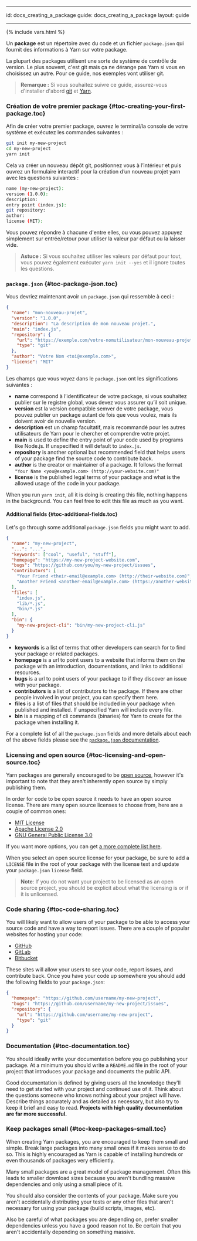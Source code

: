 * * *

id: docs_creating_a_package guide: docs_creating_a_package layout: guide

* * *

{% include vars.html %}

Un **package** est un répertoire avec du code et un fichier `package.json` qui fournit des informations à Yarn sur votre package.

La plupart des packages utilisent une sorte de système de contrôle de version. Le plus souvent, c'est git mais ça ne dérange pas Yarn si vous en choisissez un autre. Pour ce guide, nos exemples vont utiliser git.

> **Remarque :** Si vous souhaitez suivre ce guide, assurez-vous d'installer d'abord [git](https://git-scm.com/book/en/v2/Getting-Started-Installing-Git) et [Yarn]({{url_base}}/docs/install).

### Création de votre premier package [](#toc-creating-your-first-package){#toc-creating-your-first-package.toc}

Afin de créer votre premier package, ouvrez le terminal/la console de votre système et exécutez les commandes suivantes :

```sh
git init my-new-project
cd my-new-project
yarn init
```

Cela va créer un nouveau dépôt git, positionnez vous à l’intérieur et puis ouvrez un formulaire interactif pour la création d’un nouveau projet yarn avec les questions suivantes :

```sh
name (my-new-project):
version (1.0.0):
description:
entry point (index.js):
git repository:
author:
license (MIT):
```

Vous pouvez répondre à chacune d'entre elles, ou vous pouvez appuyez simplement sur entrée/retour pour utiliser la valeur par défaut ou la laisser vide.

> **Astuce :** Si vous souhaitez utiliser les valeurs par défaut pour tout, vous pouvez également exécuter `yarn init --yes` et il ignore toutes les questions.

### `package.json` [](#toc-package-json){#toc-package-json.toc}

Vous devriez maintenant avoir un `package.json` qui ressemble à ceci :

```json
{
  "name": "mon-nouveau-projet",
  "version": "1.0.0",
  "description": "La description de mon nouveau projet.",
  "main": "index.js",
  "repository": {
    "url": "https://exemple.com/votre-nomutilisateur/mon-nouveau-projet",
    "type": "git"
  },
  "author": "Votre Nom <toi@exemple.com>",
  "license": "MIT"
}
```

Les champs que vous voyez dans le `package.json` ont les significations suivantes :

- **name** correspond à l’identificateur de votre package, si vous souhaitez publier sur le registre global, vous devez vous assurer qu’il soit unique.
- **version** est la version compatible semver de votre package, vous pouvez publier un package autant de fois que vous voulez, mais ils doivent avoir de nouvelle version.
- **description** est un champ facultatif, mais recommandé pour les autres utilisateurs de Yarn pour le chercher et comprendre votre projet.
- **main** is used to define the entry point of your code used by programs like Node.js. If unspecified it will default to `index.js`.
- **repository** is another optional but recommended field that helps users of your package find the source code to contribute back.
- **author** is the creator or maintainer of a package. It follows the format `"Your Name <you@example.com> (http://your-website.com)"`
- **license** is the published legal terms of your package and what is the allowed usage of the code in your package.

When you run `yarn init`, all it is doing is creating this file, nothing happens in the background. You can feel free to edit this file as much as you want.

#### Additional fields [](#toc-additional-fields){#toc-additional-fields.toc}

Let's go through some additional `package.json` fields you might want to add.

```json
{
  "name": "my-new-project",
  "...": "...",
  "keywords": ["cool", "useful", "stuff"],
  "homepage": "https://my-new-project-website.com",
  "bugs": "https://github.com/you/my-new-project/issues",
  "contributors": [
    "Your Friend <their-email@example.com> (http://their-website.com)",
    "Another Friend <another-email@example.com> (https://another-website.org)"
  ],
  "files": [
    "index.js",
    "lib/*.js",
    "bin/*.js"
  ],
  "bin": {
    "my-new-project-cli": "bin/my-new-project-cli.js"
  }
}
```

- **keywords** is a list of terms that other developers can search for to find your package or related packages.
- **homepage** is a url to point users to a website that informs them on the package with an introduction, documentations, and links to additional resources.
- **bugs** is a url to point users of your package to if they discover an issue with your package.
- **contributors** is a list of contributors to the package. If there are other people involved in your project, you can specify them here.
- **files** is a list of files that should be included in your package when published and installed. If unspecified Yarn will include every file.
- **bin** is a mapping of cli commands (binaries) for Yarn to create for the package when installing it.

For a complete list of all the `package.json` fields and more details about each of the above fields please see the [`package.json` documentation]({{url_base}}/docs/package-json).

### Licensing and open source [](#toc-licensing-and-open-source){#toc-licensing-and-open-source.toc}

Yarn packages are generally encouraged to be [open source](https://opensource.org/definition), however it's important to note that they aren't inherently open source by simply publishing them.

In order for code to be open source it needs to have an open source license. There are many open source licenses to choose from, here are a couple of common ones:

- [MIT License](http://choosealicense.com/licenses/mit/)
- [Apache License 2.0](http://choosealicense.com/licenses/apache-2.0/)
- [GNU General Public License 3.0](http://choosealicense.com/licenses/gpl-3.0/)

If you want more options, you can get [a more complete list here](http://choosealicense.com/licenses/).

When you select an open source license for your package, be sure to add a `LICENSE` file in the root of your package with the license text and update your `package.json` `license` field.

> **Note**: If you do not want your project to be licensed as an open source project, you should be explicit about what the licensing is or if it is unlicensed.

### Code sharing [](#toc-code-sharing){#toc-code-sharing.toc}

You will likely want to allow users of your package to be able to access your source code and have a way to report issues. There are a couple of popular websites for hosting your code:

- [GitHub](https://github.com)
- [GitLab](https://about.gitlab.com/)
- [Bitbucket](https://bitbucket.org/)

These sites will allow your users to see your code, report issues, and contribute back. Once you have your code up somewhere you should add the following fields to your `package.json`:

```json
{
  "homepage": "https://github.com/username/my-new-project",
  "bugs": "https://github.com/username/my-new-project/issues",
  "repository": {
    "url": "https://github.com/username/my-new-project",
    "type": "git"
  }
}
```

### Documentation [](#toc-documentation){#toc-documentation.toc}

You should ideally write your documentation before you go publishing your package. At a minimum you should write a `README.md` file in the root of your project that introduces your package and documents the public API.

Good documentation is defined by giving users all the knowledge they'll need to get started with your project and continued use of it. Think about the questions someone who knows nothing about your project will have. Describe things accurately and as detailed as necessary, but also try to keep it brief and easy to read. **Projects with high quality documentation are far more successful.**

### Keep packages small [](#toc-keep-packages-small){#toc-keep-packages-small.toc}

When creating Yarn packages, you are encouraged to keep them small and simple. Break large packages into many small ones if it makes sense to do so. This is highly encouraged as Yarn is capable of installing hundreds or even thousands of packages very efficiently.

Many small packages are a great model of package management. Often this leads to smaller download sizes because you aren't bundling massive dependencies and only using a small piece of it.

You should also consider the contents of your package. Make sure you aren't accidentally distributing your tests or any other files that aren't necessary for using your package (build scripts, images, etc).

Also be careful of what packages you are depending on, prefer smaller dependencies unless you have a good reason not to. Be certain that you aren't accidentally depending on something massive.